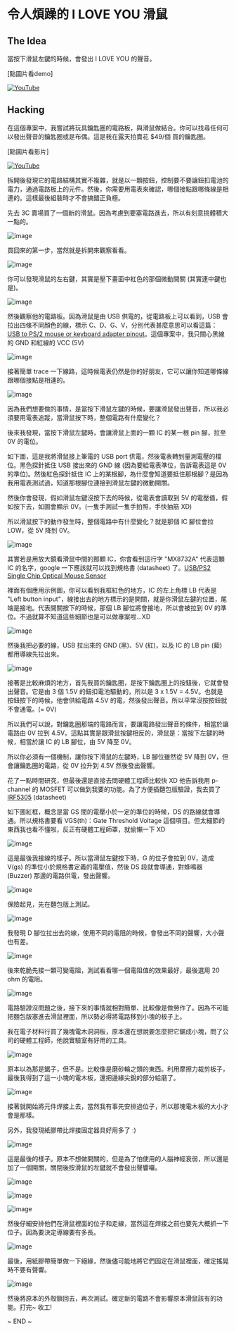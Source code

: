 令人煩躁的 I LOVE YOU 滑鼠
====================

The Idea
--------
當按下滑鼠左鍵的時候，會發出 I LOVE YOU 的聲音。

[點圖片看demo]

[![YouTube](http://img.youtube.com/vi/_dH2X219c3E/0.jpg)](http://www.youtube.com/watch?v=_dH2X219c3E)

Hacking
-------
在這個專案中，我嘗試將玩具鑰匙圈的電路板，與滑鼠做結合。你可以找尋任何可以發出聲音的鑰匙圈或是布偶。這是我在露天拍賣花 $49/個 買的鑰匙圈。

[點圖片看影片]

[![YouTube](http://img.youtube.com/vi/Y0BnYaK8zt4/0.jpg)](http://www.youtube.com/watch?v=Y0BnYaK8zt4)

拆開後發現它的電路結構其實不複雜，就是以一顆按鈕，控制要不要讓鈕扣電池的電力，通過電路板上的元件。然後，你需要用電表來確認，哪個接點跟哪條線是相連的。這樣最後組裝時才不會搞錯正負極。

先去 3C 賣場買了一個新的滑鼠。因為考慮到要塞電路進去，所以有刻意挑體積大一點的。

![image](../images/iloveyou-mouse_01.JPG)

買回來的第一步，當然就是拆開來觀察看看。

![image](../images/iloveyou-mouse_02.JPG)

你可以發現滑鼠的左右鍵，其實是壓下畫面中紅色的那個微動開關 (其實連中鍵也是)。

![image](../images/iloveyou-mouse_03.JPG)

然後觀察他的電路板。因為滑鼠是由 USB 供電的，從電路板上可以看到，USB 會拉出四條不同顏色的線，標示 C、D、G、V，分別代表甚麼意思可以看這篇：[USB to PS/2 mouse or keyboard adapter pinout](http://pinouts.ru/InputCables/usb_ps2_mouse_pinout.shtml)。這個專案中，我只關心黑線的 GND 和紅線的 VCC (5V)

![image](../images/iloveyou-mouse_04.JPG)

接著簡單 trace 一下線路，這時候電表仍然是你的好朋友，它可以讓你知道哪條線跟哪個接點是相連的。

![image](../images/iloveyou-mouse_05.JPG)

因為我們想要做的事情，是當按下滑鼠左鍵的時候，要讓滑鼠發出聲音，所以我必須要用電表追蹤，當滑鼠按下時，整個電路有什麼變化？

後來我發現，當按下滑鼠左鍵時，會讓滑鼠上面的一顆 IC 的某一根 pin 腳，拉至 0V 的電位。

如下圖，這是我將滑鼠接上筆電的 USB port 供電，然後電表轉到量測電壓的檔位。黑色探針抵住 USB 接出來的 GND 線 (因為要給電表準位，告訴電表這是 0V 的準位)。然後紅色探針抵住 IC 上的某根腳，為什麼會知道要抵住那根腳？是因為我用電表測試過，知道那根腳位連接到滑鼠左鍵的微動開關。

然後你會發現，假如滑鼠左鍵沒按下去的時候，從電表會讀取到 5V 的電壓值，假如按下去，如圖會顯示 0V。(一隻手測試一隻手拍照，手快抽筋 XD)

所以滑鼠按下的動作發生時，整個電路中有什麼變化？就是那個 IC 腳位會拉 LOW，從 5V 降到 0V。

![image](../images/iloveyou-mouse_06.JPG)

其實若是用放大鏡看滑鼠中間的那顆 IC，你會看到這行字 "MX8732A" 代表這顆 IC 的名字，google 一下應該就可以找到規格書 (datasheet) 了。[USB/PS2 Single Chip Optical Mouse Sensor](http://www.lizhiic.com/admin/Product20/MX8732A%20SPEC-V1-1.pdf)

裡面有個應用示例圖，你可以看到我框紅色的地方，IC 的左上角標 LB 代表是 "Left button  input"，線接出去的地方標示的是開關，就是你滑鼠左鍵的位置，尾端是接地。代表開關按下的時候，那個 LB 腳位將會接地，所以會被拉到 0V 的準位。不過就算不知道這些細節也是可以做專案啦...XD

![image](../images/MX8732A.png)

然後我把必要的線，USB 拉出來的 GND (黑)、5V (紅)，以及 IC 的 LB pin (藍) 都用導線先拉出來。

![image](../images/iloveyou-mouse_07.JPG)

接著是比較麻煩的地方，首先我買的鑰匙圈，是按下鑰匙圈上的按鈕後，它就會發出聲音。它是由 3 個 1.5V 的鈕扣電池驅動的，所以是 3 x 1.5V = 4.5V。也就是按鈕按下的時候，他會供給電路 4.5V 的電，然後發出聲音。所以平常沒按按鈕就不會通電。(= 0V)

所以我們可以說，對鑰匙圈那端的電路而言，要讓電路發出聲音的條件，相當於讓電路由 0V 拉到 4.5V。這點其實是跟滑鼠按鍵相反的，滑鼠是：當按下左鍵的時候，相當於讓 IC 的 LB 腳位，由 5V 降至 0V。

所以你必須有一個機制，讓你按下滑鼠的左鍵時，LB 腳位雖然從 5V 降到 0V，但會讓鑰匙圈的電路，從 0V 拉升到 4.5V 然後發出聲響。

花了一點時間研究，但最後還是直接去問硬體工程師比較快 XD 他告訴我用 p-channel 的 MOSFET 可以做到我要的功能。為了方便插麵包版驗證，我去買了 [IRF5305](http://www.redrok.com/MOSFET_IRF5305_-55V_-31A_6mO_Vth-4.0_TO-220.pdf) (datasheet)

如下圖紅框，概念是當 GS 間的電壓小於一定的準位的時候，DS 的路線就會導通。所以規格書要看 VGS(th)：Gate Threshold Voltage 這個項目。但太細節的東西我也看不懂啦，反正有硬體工程師罩，就偷懶一下 XD 

![image](../images/IRF5305.png)

這是最後我接線的樣子。所以當滑鼠左鍵按下時，G 的位子會拉到 0V，造成 V(gs) 的準位小於規格書定義的電壓值，然後 DS 段就會導通，對蜂鳴器 (Buzzer) 那邊的電路供電，發出聲響。

![image](../images/sch-mouse.png)

保險起見，先在麵包版上測試。

![image](../images/iloveyou-mouse_08.JPG)

我發現 D 腳位拉出去的線，使用不同的電阻的時候，會發出不同的聲響，大小聲也有差。

![image](../images/iloveyou-mouse_09.JPG)

後來乾脆先接一顆可變電阻，測試看看哪一個電阻值的效果最好，最後選用 20 ohm 的電阻。

![image](../images/iloveyou-mouse_10.JPG)

電路驗證沒問題之後，接下來的事情就相對簡單、比較像是做勞作了。因為不可能把麵包版塞進去滑鼠裡面，所以勢必得將電路移到小塊的板子上。

我在電子材料行買了幾塊電木洞洞板，原本還在想說要怎麼把它鋸成小塊，問了公司的硬體工程師，他說實驗室有好用的工具。

![image](../images/iloveyou-mouse_11.JPG)

原本以為那是鋸子，但不是。比較像是磨砂輪之類的東西。利用摩擦力裁剪板子，最後我得到了這一小塊的電木板，還把邊緣尖銳的部分給磨了。

![image](../images/iloveyou-mouse_12.JPG)

接著就開始將元件焊接上去，當然我有事先安排過位子，所以那塊電木板的大小才會是那樣。

另外，我發現紙膠帶比焊接固定器具好用多了 :)

![image](../images/iloveyou-mouse_13.JPG)

這是最後的樣子。原本不想做開關的，但是為了怕使用的人腦神經衰弱，所以還是加了一個開關，關閉後按滑鼠的左鍵就不會發出聲響囉。

![image](../images/iloveyou-mouse_14.JPG)

![image](../images/iloveyou-mouse_15.JPG)

![image](../images/iloveyou-mouse_16.JPG)

然後仔細安排他們在滑鼠裡面的位子和走線，當然這在焊接之前也要先大概抓一下位子。因為要決定導線要有多長。

![image](../images/iloveyou-mouse_17.JPG)

最後，用紙膠帶簡單做一下絕緣，然後儘可能地將它們固定在滑鼠裡面，確定搖晃時不要有聲響。

![image](../images/iloveyou-mouse_18.JPG)

然後將原本的外殼鎖回去，再次測試。確定新的電路不會影響原本滑鼠該有的功能。打完~ 收工!

~ END ~